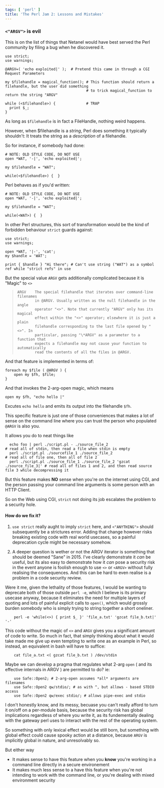 ```yaml
---
tags: [ 'perl' ]
title: 'The Perl Jam 2: Lessons and Mistakes'
---
```


### `<"ARGV">` is evil

This is on the list of things that Netanel would have best served the Perl community by filing a bug when he discovered it.

    use strict;
    use warnings;

    @ARGV=( 'echo exploited|' );  # Pretend this came in through a CGI Request Parameters

    my $filehandle = magical_function(); # This function should return a filehandle, but the user did something
                                         # to trick magical_function to return the string "ARGV"
    
    while (<$filehandle>) {              # TRAP
      print $_;
    }

As long as `$filehandle` is in fact a FileHandle, nothing weird happens.

However, when $filehandle is a *string*, Perl does something it typically shouldn't: It treats the string as a *description* of a filehandle.

So for instance, if somebody had done:

    # NOTE: OLD STYLE CODE, DO NOT USE
    open *WAT, '-|', 'echo exploited|';

    my $filehandle = "WAT";

    while(<$filehandle>) {  }

Perl behaves as if you'd written:

    # NOTE: OLD STYLE CODE, DO NOT USE
    open *WAT, '-|', 'echo exploited|';

    my $filehandle = "WAT";

    while(<WAT>) {  }

In other Perl structures, this sort of transformation would be the kind of forbidden behaviour `strict` guards against:

    use strict; 
    use warnings;

    open *WAT, '|-', 'cat';
    my $handle = 'WAT';

    print { $handle } "Hi there"; # Can't use string ("WAT") as a symbol ref while "strict refs" in use

But the special value `ARGV` gets additionally complicated because it is "Magic" to `<>`

>     ARGV    The special filehandle that iterates over command-line filenames
>             in @ARGV. Usually written as the null filehandle in the angle
>             operator "<>". Note that currently "ARGV" only has its magical
>             effect within the "<>" operator; elsewhere it is just a plain
>             filehandle corresponding to the last file opened by "<>". In
>             particular, passing "\*ARGV" as a parameter to a function that
>             expects a filehandle may not cause your function to automatically
>             read the contents of all the files in @ARGV.

And that feature is implemented in terms of:

    foreach my $file ( @ARGV ) {
        open my $fh, $file;
    }

And that invokes the 2-arg-open magic, which means

    open my $fh, "echo hello |"

Excutes `echo hello` and emits its output into the filehandle `$fh`.

This specific feature is just one of those conveniences that makes a lot of sense on the command line where you can trust the person who populated
`@ARGV` is also you.

It allows you do to neat things like

      echo foo | perl ./script.pl - ./source_file_2                             # read all of stdin, then read a file when stdin is empty 
      perl ./script.pl ./sourcefile_1 ./source_file_2                           # read all of file one, then all of file 2
      perl ./script.pl ./source_file_1 ./source_file_2 'gzcat ./source_file_3|' # read all of files 1 and 2, and then read source file 3 while decompressing it

But this feature makes **NO** sense when you're on the internet using CGI, and the person passing your command line arguments is some person with an HTTP Client.

So on the Web using CGI, `strict` not doing its job escalates the problem to a security hole.

#### How do we fix it?

1. `use strict` really aught to imply `strict` here, and `<"ANYTHING">` should subsequently be a strictures error. Adding that change however risks
    breaking existing code with real world usecases, so a painful deprecation cycle might be necessary somehow.

2. A deeper question is wether or not the ARGV iterator is something that should be deemed "Sane" in 2015. I've clearly demonstrate it *can* be useful,
  but its also easy to demonstrate how it *can* pose a security risk in the event anyone is foolish enough to use `<>` or `<ARGV>` without fully realising
  the consequences. And this can be hard to even realise is a problem in a code security review.

  Were it me, given the lethality of those features, I would be wanting to deprecate both of those outside `perl -e`, which I believe is its primary usecase
  anyway, because it eliminates the need for multiple layers of quoting and lots of painful explicit calls to `open()`, which would grossly burden somebody
  who is simply trying to string together a short oneliner.

        perl -e 'while(<>) { print $_ }' 'file_a.txt' 'gzcat file_b.txt|' '-'

  This code without the magic of `<>` and `ARGV` gives you a significant amount of code to write.
  So much in fact, that simply thinking about what it would take made me give up even tempting to write one as an example in Perl, so instead,
  an equivalent in bash will have to suffice:

        cat file_a.txt <( gzcat file_b.txt ) /dev/stdin

  Maybe we can develop a pragma that regulates what 2-arg `open` ( and its effective internals in ARGV ) are permitted to do?
  ie:

        use Safe::Open2; # 2-arg-open assumes *all* arguments are filenames
        use Safe::Open2 qw/stdio/; # as with ^, but allows - based STDIO access
        use Safe::Open2 qw/exec stdio/; # allows pipe-exec and stdio

  I don't honestly know, and its messy, becuase you can't really afford to turn it on/off on a per-module basis, because the security
  risk has global implications regardless of where you write it, as its fundementally dealing with the gateway perl uses to interact with the rest
  of the operating system.

  So something with only lexical effect would be still born, but something with global effect could cause spooky action at a distance,
  because `ARGV` is implicitly global in nature, and unresolvably so.

  But either way

  - It makes sense to have this feature when you **know** you're working in a command line directly in a secure environement
  - It makes much less sense to a have this feature when you're not intending to work with the command line, or you're dealing with mixed environment security
